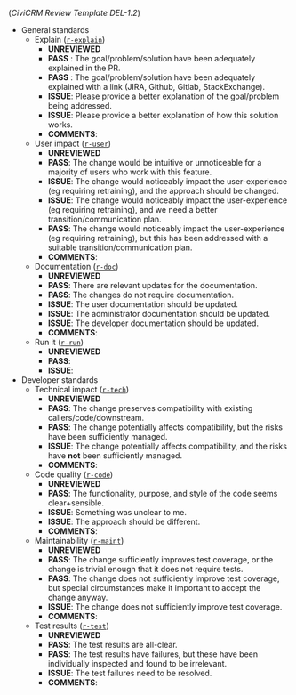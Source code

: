 (*CiviCRM Review Template DEL-1.2*)

<!-- In each category, choose the option that most applies. Delete the others. Optionally, provide more details or explanation in the "Comments". -->
* General standards
    * Explain ([`r-explain`](https://docs.civicrm.org/dev/en/latest/standards/review/#r-explain))
        * __UNREVIEWED__
        * __PASS__ : The goal/problem/solution have been adequately explained in the PR.
        * __PASS__ : The goal/problem/solution have been adequately explained with a link (JIRA, Github, Gitlab, StackExchange).
        * __ISSUE__: Please provide a better explanation of the goal/problem being addressed.
        * __ISSUE__: Please provide a better explanation of how this solution works.
        * __COMMENTS__: <!-- optional -->
    * User impact ([`r-user`](https://docs.civicrm.org/dev/en/latest/standards/review/#r-user))
        * __UNREVIEWED__
        * __PASS__: The change would be intuitive or unnoticeable for a majority of users who work with this feature.
        * __ISSUE__: The change would noticeably impact the user-experience (eg requiring retraining), and the approach should be changed.
        * __ISSUE__: The change would noticeably impact the user-experience (eg requiring retraining), and we need a better transition/communication plan.
        * __PASS__: The change would noticeably impact the user-experience (eg requiring retraining), but this has been addressed with a suitable transition/communication plan.
        * __COMMENTS__: <!-- optional -->
    * Documentation ([`r-doc`](https://docs.civicrm.org/dev/en/latest/standards/review/#r-doc))
        * __UNREVIEWED__
        * __PASS__: There are relevant updates for the documentation.
        * __PASS__: The changes do not require documentation.
        * __ISSUE__: The user documentation should be updated.
        * __ISSUE__: The administrator documentation should be updated.
        * __ISSUE__: The developer documentation should be updated.
        * __COMMENTS__: <!-- optional -->
    * Run it ([`r-run`](https://docs.civicrm.org/dev/en/latest/standards/review/#r-run))
        * __UNREVIEWED__
        * __PASS__: <!-- describe how you ran it -->
        * __ISSUE__: <!-- describe how you ran it -->
* Developer standards
    * Technical impact ([`r-tech`](https://docs.civicrm.org/dev/en/latest/standards/review/#r-tech))
        * __UNREVIEWED__
        * __PASS__: The change preserves compatibility with existing callers/code/downstream.
        * __PASS__: The change potentially affects compatibility, but the risks have been sufficiently managed.
        * __ISSUE__: The change potentially affects compatibility, and the risks have **not** been sufficiently managed.
        * __COMMENTS__: <!-- optional -->
    * Code quality ([`r-code`](https://docs.civicrm.org/dev/en/latest/standards/review/#r-code))
        * __UNREVIEWED__
        * __PASS__: The functionality, purpose, and style of the code seems clear+sensible.
        * __ISSUE__: Something was unclear to me.
        * __ISSUE__: The approach should be different.
        * __COMMENTS__: <!-- optional -->
    * Maintainability ([`r-maint`](https://docs.civicrm.org/dev/en/latest/standards/review/#r-maint))
        * __UNREVIEWED__
        * __PASS__: The change sufficiently improves test coverage, or the change is trivial enough that it does not require tests.
        * __PASS__: The change does not sufficiently improve test coverage, but special circumstances make it important to accept the change anyway.
        * __ISSUE__: The change does not sufficiently improve test coverage.
        * __COMMENTS__: <!-- optional -->
    * Test results ([`r-test`](https://docs.civicrm.org/dev/en/latest/standards/review/#r-test))
        * __UNREVIEWED__
        * __PASS__: The test results are all-clear.
        * __PASS__: The test results have failures, but these have been individually inspected and found to be irrelevant.
        * __ISSUE__: The test failures need to be resolved.
        * __COMMENTS__: <!-- optional -->
